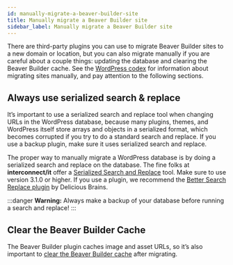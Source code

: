 ```yaml
---
id: manually-migrate-a-beaver-builder-site
title: Manually migrate a Beaver Builder site
sidebar_label: Manually migrate a Beaver Builder site
---
```


There are third-party plugins you can use to migrate Beaver Builder sites to a
new domain or location, but you can also migrate manually if you are careful
about a couple things: updating the database and clearing the Beaver Builder
cache. See the [WordPress codex](https://wordpress.org/support/article/moving-wordpress/)
for information about migrating sites manually, and pay attention to the
following sections.

## Always use serialized search & replace

It’s important to use a serialized search and replace tool when changing URLs
in the WordPress database, because many plugins, themes, and WordPress itself
store arrays and objects in a serialized format, which becomes corrupted if
you try to do a standard search and replace. If you use a backup plugin, make
sure it uses serialized search and replace.

The proper way to manually migrate a WordPress database is by doing a
serialized search and replace on the database. The fine folks at
**interconnect/it** offer a [Serialized Search and Replace](https://interconnectit.com/products/search-and-replace-for-wordpress-databases/) tool. Make sure to use version 3.1.0 or higher. If you use a plugin, we recommend the [Better Search Replace plugin](https://wordpress.org/plugins/better-search-replace/) by Delicious Brains.

:::danger **Warning:**
Always make a backup of your database before running a search and replace!
:::

## Clear the Beaver Builder Cache

The Beaver Builder plugin caches image and asset URLs, so it’s also important
to [clear the Beaver Builder cache](/beaver-builder/troubleshooting/debugging/issue-fixer-clear-the-cache.md) after migrating.

